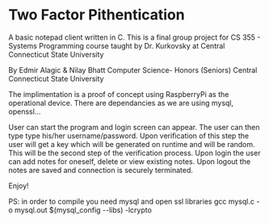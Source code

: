 # Two Factor Pithentication
A basic notepad client written in C. 
This is a final group project for 
CS 355 - Systems Programming course taught by Dr. Kurkovsky at Central Connecticut State University

By Edmir Alagic & Nilay Bhatt
Computer Science- Honors (Seniors)
Central Connecticut State University


The implimentation is a proof of concept using RaspberryPi as the operational device. 
There are dependancies as we are using mysql, openssl...

User can start the program and login screen can appear. The user can then type type his/her username/password. Upon verification of this step the user will get a key which will be generated on runtime and will be random. This will be the second step of the verification process. Upon login the user can add notes for oneself, delete or view existing notes. Upon logout the notes are saved and connection is securely terminated.



Enjoy!

PS: in order to compile you need mysql and open ssl libraries
gcc mysql.c -o mysql.out $(mysql_config --libs) -lcrypto
